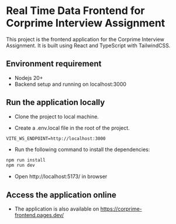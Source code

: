 # Real Time Data Frontend for Corprime Interview Assignment

This project is the frontend application for the Corprime Interview Assignment. It is built using React and TypeScript with TailwindCSS.

## Environment requirement

- Nodejs 20+
- Backend setup and running on localhost:3000

## Run the application locally

- Clone the project to local machine. 

- Create a .env.local file in the root of the project.

```
VITE_WS_ENDPOINT=http://localhost:3000
```

- Run the following command to install the dependencies:

```bash
npm run install 
npm run dev
```

- Open http://localhost:5173/ in browser

## Access the application online

- The application is also available on https://corprime-frontend.pages.dev/